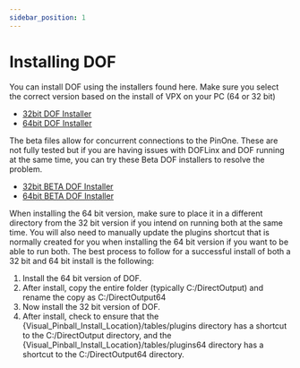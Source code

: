 ```yaml
---
sidebar_position: 1
---
```


# Installing DOF

You can install DOF using the installers found here. Make sure you select the correct version based on the install of VPX on your PC (64 or 32 bit)
- [32bit DOF Installer](./files/DOFSetup.msi) 
- [64bit DOF Installer](./files/DOFSetup64.msi)

The beta files allow for concurrent connections to the PinOne. These are not fully tested but if you are having issues with DOFLinx and DOF running at the same time, you can try these Beta DOF installers to resolve the problem.
- [32bit BETA DOF Installer](./files/DOFSetupBeta.msi) 
- [64bit BETA DOF Installer](./files/DOFSetup64Beta.msi)

When installing the 64 bit version, make sure to place it in a different directory from the 32 bit version if you intend on running both at the same time. You will also need to manually update the plugins shortcut that is normally created for you when installing the 64 bit version if you want to be able to run both. The best process to follow for a successful install of both a 32 bit and 64 bit install is the following:

1. Install the 64 bit version of DOF.
2. After install, copy the entire folder (typically C:/DirectOutput) and rename the copy as C:/DirectOutput64
3. Now install the 32 bit version of DOF.
4. After install, check to ensure that the {Visual_Pinball_Install_Location}/tables/plugins directory has a shortcut to the C:/DirectOutput directory, and the {Visual_Pinball_Install_Location}/tables/plugins64 directory has a shortcut to the C:/DirectOutput64 directory. 